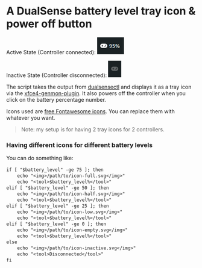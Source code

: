 # A DualSense battery level tray icon & power off button

Active State (Controller connected):
![Active Screenshot](screenshots/active.png)

Inactive State (Controller disconnected):
![Inactive Screenshot](screenshots/inactive.png)

The script takes the output from [dualsensectl](https://github.com/nowrep/dualsensectl) and displays it as a tray icon via the [xfce4-genmon-plugin](https://docs.xfce.org/panel-plugins/xfce4-genmon-plugin/start). It also powers off the controller when you click on the battery percentage number.

Icons used are [free Fontawesome icons](https://fontawesome.com/icons). You can replace them with whatever you want.

> Note: my setup is for having 2 tray icons for 2 controllers.

### Having different icons for different battery levels

You can do something like:

```
if [ "$battery_level" -ge 75 ]; then
    echo "<img>/path/to/icon-full.svg</img>"
    echo "<tool>$battery_level%</tool>"
elif [ "$battery_level" -ge 50 ]; then
    echo "<img>/path/to/icon-half.svg</img>"
    echo "<tool>$battery_level%</tool>"
elif [ "$battery_level" -ge 25 ]; then
    echo "<img>/path/to/icon-low.svg</img>"
    echo "<tool>$battery_level%</tool>"
elif [ "$battery_level" -ge 0 ]; then
    echo "<img>/path/to/icon-empty.svg</img>"
    echo "<tool>$battery_level%</tool>"
else
    echo "<img>/path/to/icon-inactive.svg</img>"
    echo "<tool>Disconnected</tool>"
fi
```
